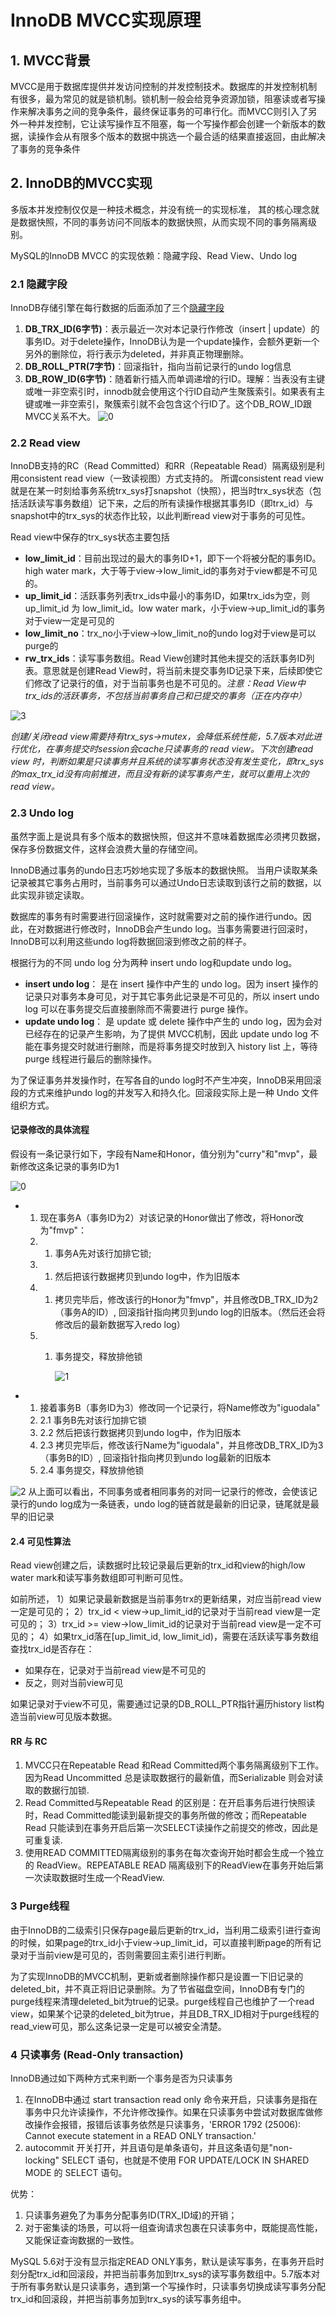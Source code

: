 # InnoDB MVCC实现原理

## 1. MVCC背景

MVCC是用于数据库提供并发访问控制的并发控制技术。数据库的并发控制机制有很多，最为常见的就是锁机制。锁机制一般会给竞争资源加锁，阻塞读或者写操作来解决事务之间的竞争条件，最终保证事务的可串行化。而MVCC则引入了另外一种并发控制，它让读写操作互不阻塞，每一个写操作都会创建一个新版本的数据，读操作会从有限多个版本的数据中挑选一个最合适的结果直接返回，由此解决了事务的竞争条件

## 2. InnoDB的MVCC实现

多版本并发控制仅仅是一种技术概念，并没有统一的实现标准， 其的核心理念就是数据快照，不同的事务访问不同版本的数据快照，从而实现不同的事务隔离级别。

MySQL的InnoDB MVCC 的实现依赖：隐藏字段、Read View、Undo log

### 2.1 隐藏字段

InnoDB存储引擎在每行数据的后面添加了三个[隐藏字段](https://dev.mysql.com/doc/refman/5.7/en/innodb-multi-versioning.html)

1. **DB\_TRX\_ID\(6字节\)**：表示最近一次对本记录行作修改（insert \| update）的事务ID。对于delete操作，InnoDB认为是一个update操作，会额外更新一个另外的删除位，将行表示为deleted，并非真正物理删除。
2. **DB\_ROLL\_PTR\(7字节\)**：回滚指针，指向当前记录行的undo log信息
3. **DB\_ROW\_ID\(6字节\)**：随着新行插入而单调递增的行ID。理解：当表没有主键或唯一非空索引时，innodb就会使用这个行ID自动产生聚簇索引。如果表有主键或唯一非空索引，聚簇索引就不会包含这个行ID了。这个DB\_ROW\_ID跟MVCC关系不大。 ![0](../gitbook/assets/0.png)

### 2.2 Read view

InnoDB支持的RC（Read Committed）和RR（Repeatable Read）隔离级别是利用consistent read view（一致读视图）方式支持的。 所谓consistent read view就是在某一时刻给事务系统trx\_sys打snapshot（快照），把当时trx\_sys状态（包括活跃读写事务数组）记下来，之后的所有读操作根据其事务ID（即trx\_id）与snapshot中的trx\_sys的状态作比较，以此判断read view对于事务的可见性。

Read view中保存的trx\_sys状态主要包括

* **low\_limit\_id**：目前出现过的最大的事务ID+1，即下一个将被分配的事务ID。high water mark，大于等于view-&gt;low\_limit\_id的事务对于view都是不可见的。
* **up\_limit\_id**：活跃事务列表trx\_ids中最小的事务ID，如果trx\_ids为空，则up\_limit\_id 为 low\_limit\_id。low water mark，小于view-&gt;up\_limit\_id的事务对于view一定是可见的
* **low\_limit\_no**：trx\_no小于view-&gt;low\_limit\_no的undo log对于view是可以purge的
* **rw\_trx\_ids**：读写事务数组。Read View创建时其他未提交的活跃事务ID列表。意思就是创建Read View时，将当前未提交事务ID记录下来，后续即使它们修改了记录行的值，对于当前事务也是不可见的。_注意：Read View中trx\_ids的活跃事务，不包括当前事务自己和已提交的事务（正在内存中）_

![3](../gitbook/assets/3.png)

_创建/关闭read view需要持有trx\_sys-&gt;mutex，会降低系统性能，5.7版本对此进行优化，在事务提交时session会cache只读事务的 read view。下次创建read view 时，判断如果是只读事务并且系统的读写事务状态没有发生变化，即trx\_sys的max\_trx\_id没有向前推进，而且没有新的读写事务产生，就可以重用上次的read view。_

### 2.3 Undo log

虽然字面上是说具有多个版本的数据快照，但这并不意味着数据库必须拷贝数据，保存多份数据文件，这样会浪费大量的存储空间。

InnoDB通过事务的undo日志巧妙地实现了多版本的数据快照。 当用户读取某条记录被其它事务占用时，当前事务可以通过Undo日志读取到该行之前的数据，以此实现非锁定读取。

数据库的事务有时需要进行回滚操作，这时就需要对之前的操作进行undo。因此，在对数据进行修改时，InnoDB会产生undo log。当事务需要进行回滚时，InnoDB可以利用这些undo log将数据回滚到修改之前的样子。

根据行为的不同 undo log 分为两种 insert undo log和update undo log。

* **insert undo log**： 是在 insert 操作中产生的 undo log。因为 insert 操作的记录只对事务本身可见，对于其它事务此记录是不可见的，所以 insert undo log 可以在事务提交后直接删除而不需要进行 purge 操作。
* **update undo log**： 是 update 或 delete 操作中产生的 undo log，因为会对已经存在的记录产生影响，为了提供 MVCC机制，因此 update undo log 不能在事务提交时就进行删除，而是将事务提交时放到入 history list 上，等待 purge 线程进行最后的删除操作。

为了保证事务并发操作时，在写各自的undo log时不产生冲突，InnoDB采用回滚段的方式来维护undo log的并发写入和持久化。回滚段实际上是一种 Undo 文件组织方式。

#### **记录修改的具体流程**

假设有一条记录行如下，字段有Name和Honor，值分别为"curry"和"mvp"，最新修改这条记录的事务ID为1

 ![0](../gitbook/assets/0%20%281%29.png)

* 1. 现在事务A（事务ID为2）对该记录的Honor做出了修改，将Honor改为"fmvp"：
  2. 1. 事务A先对该行加排它锁;
  3. 1. 然后把该行数据拷贝到undo log中，作为旧版本
  4. 1. 拷贝完毕后，修改该行的Honor为"fmvp"，并且修改DB\_TRX\_ID为2（事务A的ID）, 回滚指针指向拷贝到undo log的旧版本。（然后还会将修改后的最新数据写入redo log）
  5. 1. 事务提交，释放排他锁

        ![1](../gitbook/assets/1.png)
* 1. 接着事务B（事务ID为3）修改同一个记录行，将Name修改为"iguodala"
  2. 2.1 事务B先对该行加排它锁
  3. 2.2 然后把该行数据拷贝到undo log中，作为旧版本
  4. 2.3 拷贝完毕后，修改该行Name为"iguodala"，并且修改DB\_TRX\_ID为3（事务B的ID）, 回滚指针指向拷贝到undo log最新的旧版本
  5. 2.4 事务提交，释放排他锁

![2](../gitbook/assets/2.png) 从上面可以看出，不同事务或者相同事务的对同一记录行的修改，会使该记录行的undo log成为一条链表，undo log的链首就是最新的旧记录，链尾就是最早的旧记录

#### 2.4 可见性算法

Read view创建之后，读数据时比较记录最后更新的trx\_id和view的high/low water mark和读写事务数组即可判断可见性。

如前所述， 1）如果记录最新数据是当前事务trx的更新结果，对应当前read view一定是可见的； 2）trx\_id &lt; view-&gt;up\_limit\_id的记录对于当前read view是一定可见的； 3）trx\_id &gt;= view-&gt;low\_limit\_id的记录对于当前read view是一定不可见的； 4）如果trx\_id落在\[up\_limit\_id, low\_limit\_id\)，需要在活跃读写事务数组查找trx\_id是否存在：

* 如果存在，记录对于当前read view是不可见的
* 反之，则对当前view可见

如果记录对于view不可见，需要通过记录的DB\_ROLL\_PTR指针遍历history list构造当前view可见版本数据。

#### **RR 与 RC**

1. MVCC只在Repeatable Read 和Read Committed两个事务隔离级别下工作。因为Read Uncommitted 总是读取数据行的最新值，而Serializable 则会对读取的数据行加锁.
2. Read Committed与Repeatable Read 的区别是：在开启事务后进行快照读时，Read Committed能读到最新提交的事务所做的修改；而Repeatable Read 只能读到在事务开启后第一次SELECT读操作之前提交的修改，因此是可重复读.
3. 使用READ COMMITTED隔离级别的事务在每次查询开始时都会生成一个独立的 ReadView。REPEATABLE READ 隔离级别下的ReadView在事务开始后第一次读取数据时生成一个ReadView.

### 3 Purge线程

由于InnoDB的二级索引只保存page最后更新的trx\_id，当利用二级索引进行查询的时候，如果page的trx\_id小于view-&gt;up\_limit\_id，可以直接判断page的所有记录对于当前view是可见的，否则需要回主索引进行判断。

为了实现InnoDB的MVCC机制，更新或者删除操作都只是设置一下旧记录的deleted\_bit，并不真正将旧记录删除。为了节省磁盘空间，InnoDB有专门的purge线程来清理deleted\_bit为true的记录。purge线程自己也维护了一个read view，如果某个记录的deleted\_bit为true，并且DB\_TRX\_ID相对于purge线程的read\_view可见，那么这条记录一定是可以被安全清楚。

### 4 只读事务 \(Read-Only transaction\)

InnoDB通过如下两种方式来判断一个事务是否为只读事务
1. 在InnoDB中通过 start transaction read only 命令来开启，只读事务是指在事务中只允许读操作，不允许修改操作。如果在只读事务中尝试对数据库做修改操作会报错，报错后该事务依然是只读事务，'ERROR 1792 \(25006\): Cannot execute statement in a READ ONLY transaction.' 
2. autocommit 开关打开，并且语句是单条语句，并且这条语句是"non-locking" SELECT 语句，也就是不使用 FOR UPDATE/LOCK IN SHARED MODE 的 SELECT 语句。 

优势：

1. 只读事务避免了为事务分配事务ID\(TRX\_ID域\)的开销；
2. 对于密集读的场景，可以将一组查询请求包裹在只读事务中，既能提高性能，又能保证查询数据的一致性。

MySQL 5.6对于没有显示指定READ ONLY事务，默认是读写事务，在事务开启时刻分配trx\_id和回滚段，并把当前事务加到trx\_sys的读写事务数组中。5.7版本对于所有事务默认是只读事务，遇到第一个写操作时，只读事务切换成读写事务分配trx\_id和回滚段，并把当前事务加到trx\_sys的读写事务组中。

